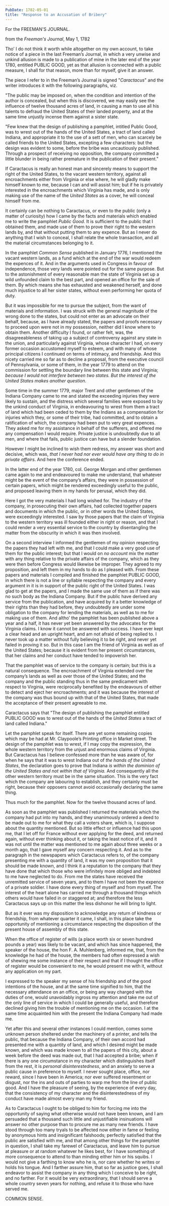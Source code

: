 ```yaml
---
PubDate: 1782-05-01
title: "Response to an Accusation of Bribery"
---
```


For the FREEMAN'S JOURNAL.

from the *Freeman's Journal*, May 1, 1782

Tho’ I do not think it worth while altogether on my own account, to
take notice of a piece in the last Freeman’s Journal, in which a very
unwise and unkind allusion is made to a publication of mine in the
later end of the year 1780, entitled PUBLIC GOOD, yet as that allusion
is connected with a public measure, I shall for that reason, more than
for myself, give it an answer.

The piece I refer to in the Freeman’s Journal is signed "*Caractacus*"
and the writer introduces it with the following paragraphs, viz.

"The public may be imposed on, when the condition and intention of the
author is concealed, but when this is discovered, we may easily see
the influence of twelve thousand acres of land, in causing a man to
use all his talents to defraud the United States of their landed
property, and at the same time unjustly incense them against a sister
state.

"Few knew that the design of publishing a pamphlet, intitled Public Good, was to wrest out of the hands of the United States, a tract of land called Indiana, and appropriate it to the use of a sett of men, who can scarcely be called friends to the United States, excepting a few characters: but the design was evident to some, before the bribe was uncautiously published. Through a prospect of receiving no opposition, the company committed a little blunder in being rather premature in the publication of their present."

If Caractacus is really an honest man and sincerely means to support the right of the United States, to the vacant western territory, against all encroachments either from Virginia or else where, he will gladly make himself known to me, because I can and will assist him; but if he is privately interested in the encroachments which Virginia has made, and is only making use of the name of the *United States* as a cover, he will conceal himself from me.

It certainly can be nothing to Caractacus, or even to the public (only a matter of curiosity) how I came by the facts and materials which enabled me to write the pamphlet *Public Good*. It is sufficient to the public that I obtained them, and made use of them to prove their right to the western lands by, and that without putting them to any expence. But as I never do anything that I wish to conceal, I shall relate the whole transaction, and all the material circumstances belonging to it.

In the pamphlet *Common Sense* published in January 1776, I mentioned the vacant western lands, as a fund which at the end of the war would redeem the expences of it. And in the arguments used in Congress in favour of independence, those very lands were pointed out for the same purpose. But to the astonishment of every reasonable man the state of Virginia set up a wild unfounded claim to the best part, and opened an office for the sale of them. By which means she has exhausted and weakened herself, and done much injustice to all her sister states, without even performing her quota of duty.

But it was impossible for me to pursue the subject, from the want of materials and information. I was struck with the general magnitude of the wrong done to the states, but could not enter as an advocate on their behalf, because, as I have already stated, the papers and proofs necessary to proceed upon were not in my possession, neither did I know where to obtain them. Another difficulty I found, or rather felt, was, the disagreeableness of taking up a subject of controversy against any state in the union, and particularly against Virginia, whose character I had, on every former occasion accustomed myself to esteem, and with many of whose principal citizens I continued on terms of intimacy, and friendship. And this nicety carried me so far as to decline a proposal, from the executive council of Pennsylvania, or some of them, in the year 1779 to attend on the commission for settling the boundary line between this state and Virginia; *because I would not interfere between two states. But the interest of the United States makes another question.*

Some time in the summer 1779, major Trent and other gentlemen of the Indiana Company came to me and stated the exceeding injuries they were likely to sustain, and the distress which several families were exposed to by the unkind conduct of Virginia, in endeavouring to wrest from them a tract of land which had been ceded to them by the Indians as a compensation for injuries which they, or some of their tribe, had committed, and to obtain a ratification of which, the company had been put to very great expences. They asked me for my assistance in behalf of the sufferers, and offered me any compensation I would require. Private justice is undoubtedly due to all men, and where that fails, public justice can have but a slender foundation.

However I might be inclined to wish them redress, my answer was short and decisive, which was, *that I never had nor ever would have any thing to do in private affairs*. And here the conference ended.

In the latter end of the year 1780, col. George Morgan and other gentlemen came again to me and endeavoured to make me understand, that whatever might be the event of the company’s affairs, they were in possession of certain papers, which might be rendered exceedingly useful to the public, and proposed leaving them in my hands for perusal, which they did.

Here I got the very materials I had long wished for. The industry of the company, in prosecuting their own affairs, had collected together papers and documents in which the public, or in other words the United States, were exceedingly interested. I saw by those papers that the claim of Virginia to the western territory was ill founded either in right or reason, and that I could render a very essential service to the country by disentangling the matter from the obscurity in which it was then involved.

On a second interview I informed the gentlemen of my opinion respecting the papers they had left with me, and that I could make a very good use of them for the public interest; but that I would on *no account* mix the matter with any thing relative to the private affairs of the company, which as they were then before Congress would likewise be improper. They agreed to my proposition, and left them in my hands to do as I pleased with. From these papers and materials I compiled and finished the pamphlet PUBLIC GOOD, in which there is not a line or syllable respecting the company and every argument in it is in support of the public right of the United States. I was glad to get at the papers, and I made the same use of them as if there was no such body as the Indiana Company. But if the public have derived any service from the publication, and have acquired by it a better knowledge of their rights than they had before, they undoubtedly are under some obligation to the company for lending the materials, as well as to me for making use of them. And altho’ the pamphlet has been published above a year and a half, it has never yet been answered by the advocates for the Virginia claims. I know it cannot be answered with success. I have ever kept a clear head and an upright heart, and am not afraid of being replied to. I never took up a matter without fully believing it to be right, and never yet failed in proving it so. But in this case I am the friend of Virginia as well as of the United States; because it is evident from her present circumstances, that her claims and her conduct have tended to impoverish her.

That the pamphlet was of service to the company is certain; but this is a natural consequence. The encroachment of Virginia extended over the company’s lands as well as over those of the United States; and the company and the public standing thus in the same predicament with respect to Virginia, were reciprocally benefited by the endeavours of either to detect and eject her encroachments; and it was because the interest of the company was thus bound up with that of the United States, that made the acceptance of their present agreeable to me.

Caractacus says that "The design of publishing the pamphlet entitled PUBLIC GOOD was to wrest out of the hands of the *United States* a tract of land called Indiana."

Let the pamphlet speak for itself. There are yet some remaining copies which may be had at Mr. Claypoole’s Printing office 
in Market street. The design of the pamphlet was to wrest, if I may copy the expression, the whole western territory from the unjust and enormous claims of Virginia. But Caractacus has I believe confessed more than he was aware of, for when he says that it was to wrest Indiana out of *the hands of the United States*, the declaration goes to prove that Indiana *is within the dominion of the United States and not within that of Virginia.* And consequently all the other western territory must be in the same situation. This is the very fact which the company are labouring to establish, and they certainly must be right, because their opposers cannot avoid occasionally declaring the same thing.

Thus much for the pamphlet. Now for the twelve thousand acres of land.

As soon as the pamphlet was published I returned the materials which the company had put into my hands, and they unanimously ordered a deed to be made out to me for what they call a voters share, which is, I suppose about the quantity mentioned. But so little effect or influence had this upon me, that I let off for France without ever applying for the deed, and returned again, without ever thinking about it, or taking the least notice of it, and it was not until the matter was mentioned to me again about three weeks or a month ago, that I gave myself any concern respecting it. And as to the paragraph in the newspapers which Caractacus refers to, of the company presenting me with a quantity of land, it was my own proposition that it should be made known, and I think it a reputation to the company that they have done that which those who were infinitely more obliged and indebted to me have neglected to do. From me the states have received the unremitted service of seven years, and to them I have not been the expence of a private soldier. I have done every thing of myself and from myself. The interest of the heart alone has carried me through a thousand things which others would have failed in or staggered at; and therefore the less Caractacus says up on this matter the less dishonor he will bring to light.

But as it ever was my disposition to acknowledge any return of kindness or friendship, from whatever quarter it came, I shall, in this place take the opportunity of mentioning a circumstance respecting the disposition of the present house of assembly of this state.

When the office of register of wills (a place worth six or seven hundred pounds a year) was likely to be vacant, and which has since happened, the speaker of the house, the hon F. A. Muhlenberg, informed me, that, from the knowledge he had of the house, the members had often expressed a wish of shewing me some instance of their respect and that if I thought the office of register would be convenient to me, he would present me with it, without any application on my part.

I expressed to the speaker my sense of his friendship and of the good intentions of the house, and at the same time signified to him, that the necessary attendance on an office, or being any way charged with the duties of one, would unavoidably ingross my attention and take me out of the only line of service in which I could be generally useful, and therefore declined giving him the trouble of mentioning me on the occasion. I at the same time acquainted him with the present the Indiana Company had made me.

Yet after this and several other instances I could mention, comes some unknown person sheltered under the machinery of a printer, and tells the public, that because the Indiana Company, of their own accord had presented me with a quantity of land, and which I desired might be made known, and which was made known to all the papers of this city, about a week before the deed was made out, that I had accepted a bribe; when if there is any one circumstance in my character which distinguishes itself from the rest, it is *personal disinterestedness*, and an anxiety to serve a public cause in preference to myself. I never sought place, office, nor reward, since I have been in America; nor ever suffered resentment or disgust, nor the ins and outs of parties to warp me from the line of public good. And I have the pleasure of seeing, by the experience of every day, that the consistency of my character and the disinterestedness of my conduct have made almost every man my friend.

As to Caractacus I ought to be obliged to him for forcing me into the opportunity of saying what otherwise would not have been known, and I am persuaded that a thousand such little and unjustifiable insinuations will answer no other purpose than to procure me as many new friends. I have stood through too many tryals to be affected now either in fame or feeling by anonymous hints and insignificant falshoods; perfectly satisfied that the public are satisfied with me, and that among other things for the pamphlet in question, I shall take my farewel of Caractacus, and leave him to pursue at pleasure or at random whatever he likes best, for I have something of more consequence to attend to than minding either him or his squibs. I would not give a farthing to know who he is, nor care whether he writes or holds his tongue. And I farther assure him, that so far as justice goes, I shall endeavor to assist the company in any thing which I conceive to be right, and no farther. For it would be very extraordinary, that I should serve a whole country seven years for nothing, and refuse it to those who have served me.

COMMON SENSE.








